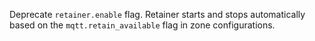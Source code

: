Deprecate `retainer.enable` flag. Retainer starts and stops automatically based on the `mqtt.retain_available` flag in zone configurations.
